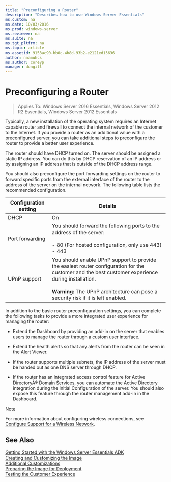 ```yaml
---
title: "Preconfiguring a Router"
description: "Describes how to use Windows Server Essentials"
ms.custom: na
ms.date: 10/03/2016
ms.prod: windows-server
ms.reviewer: na
ms.suite: na
ms.tgt_pltfrm: na
ms.topic: article
ms.assetid: 9153ac90-bb0c-4b8d-93b2-e2121ed13636
author: nnamuhcs
ms.author: coreyp
manager: dongill
---
```


# Preconfiguring a Router

>Applies To: Windows Server 2016 Essentials, Windows Server 2012 R2 Essentials, Windows Server 2012 Essentials

Typically, a new installation of the operating system requires an Internet capable router and firewall to connect the internal network of the customer to the Internet. If you provide a router as an additional value with a preconfigured server, you can take additional steps to preconfigure the router to provide a better user experience.  
  
 The router should have DHCP turned on. The server should be assigned a static IP address. You can do this by DHCP reservation of an IP address or by assigning an IP address that is outside of the DHCP address range.  
  
 You should also preconfigure the port forwarding settings on the router to forward specific ports from the external interface of the router to the address of the server on the internal network. The following table lists the recommended configuration.  
  
|Configuration setting|Details|  
|---------------------------|-------------|  
|DHCP|On|  
|Port forwarding|You should forward the following ports to the address of the server:<br /><br /> -   80 (For hosted configuration, only use 443)<br />-   443|  
|UPnP support|You should enable UPnP support to provide the easiest router configuration for the customer and the best customer experience during installation.<br /><br /> **Warning:** The UPnP architecture can pose a security risk if it is left enabled.|  
  
 In addition to the basic router preconfiguration settings, you can complete the following tasks to provide a more integrated user experience for managing the router:  
  
-   Extend the Dashboard by providing an add-in on the server that enables users to manage the router through a custom user interface.  
  
-   Extend the health alerts so that any alerts from the router can be seen in the Alert Viewer.  
  
-   If the router supports multiple subnets, the IP address of the server must be handed out as one DNS server through DHCP.  
  
-   If the router has an integrated access control feature for Active DirectoryÂ® Domain Services, you can automate the Active Directory integration during the Initial Configuration of the server. You should also expose this feature through the router management add-in in the Dashboard.  
  
> [!NOTE]
>  For more information about configuring wireless connections, see [Configure Support for a Wireless Network](Configure-Support-for-a-Wireless-Network.md).  
  
## See Also  
 [Getting Started with the Windows Server Essentials ADK](Getting-Started-with-the-Windows-Server-Essentials-ADK.md)   
 [Creating and Customizing the Image](Creating-and-Customizing-the-Image.md)   
 [Additional Customizations](Additional-Customizations.md)   
 [Preparing the Image for Deployment](Preparing-the-Image-for-Deployment.md)   
 [Testing the Customer Experience](Testing-the-Customer-Experience.md)
